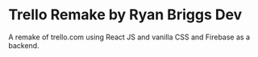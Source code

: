 # Trello Remake by Ryan Briggs Dev

A remake of trello.com using React JS and vanilla CSS and Firebase as a backend.

